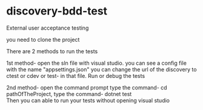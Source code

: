 # discovery-bdd-test
External user acceptance testing

you need to clone the project 

There are 2 methods to run the tests

1st method-
open the sln file with visual studio.
you can see a config file with the name "appsettings.json" you can change the url of the discovery to ctest or cdev or test- in that file.
Run or debug the tests

2nd method- 
open the command prompt
type the command- cd  pathOfTheProject,
type the command- dotnet test  
 Then you can able to run your tests without opening visual studio
